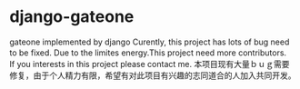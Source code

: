 # django-gateone
gateone implemented by django
Curently, this project has lots of bug need to be fixed. Due to the limites energy.This project need more contributors.　If you interests in this project please contact me.
本项目现有大量ｂｕｇ需要修复，由于个人精力有限，希望有对此项目有兴趣的志同道合的人加入共同开发。
